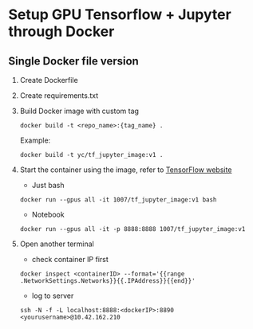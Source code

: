 # Setup GPU Tensorflow + Jupyter through Docker 

## Single Docker file version

1. Create Dockerfile
2. Create requirements.txt
3. Build Docker image with custom tag
    
    `docker build -t <repo_name>:{tag_name} .`
    
    Example:
    
    `docker build -t yc/tf_jupyter_image:v1 .`

4. Start the container using the image, refer to [TensorFlow website](https://www.tensorflow.org/install/docker)

    * Just bash
    
    `docker run --gpus all -it 1007/tf_jupyter_image:v1 bash`
    
    * Notebook

    `docker run --gpus all -it -p 8888:8888 1007/tf_jupyter_image:v1`
    
 5. Open another terminal 
 
    * check container IP first
     
    `docker inspect <containerID> --format='{{range .NetworkSettings.Networks}}{{.IPAddress}}{{end}}'`
 
    * log to server
    
    `ssh -N -f -L localhost:8888:<dockerIP>:8890 <yourusername>@10.42.162.210`